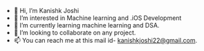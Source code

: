 - 👋 Hi, I’m Kanishk Joshi
- 👀 I’m interested in Machine learning and .iOS Development
- 🌱 I’m currently learning machine learning and DSA.
- 💞️ I’m looking to collaborate on any project.
- 📫 You can reach me at this mail id- kanishkjoshi22@gmail.com.

<!---
cyborg-joshi/cyborg-joshi is a ✨ special ✨ repository because its `README.md` (this file) appears on your GitHub profile.
You can click the Preview link to take a look at your changes.
--->
